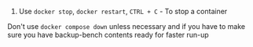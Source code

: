 1. Use `docker stop`, `docker restart`, `CTRL + C` - To stop a container 


Don't use `docker compose down` unless necessary and if you have to make sure you have backup-bench contents ready for faster run-up

